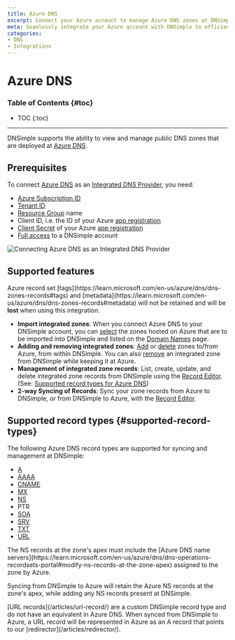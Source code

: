 ```yaml
---
title: Azure DNS
excerpt: Connect your Azure account to manage Azure DNS zones at DNSimple.
meta: Seamlessly integrate your Azure account with DNSimple to efficiently manage Azure DNS zones, enhancing your domain management experience with powerful tools.
categories:
- DNS
- Integrations
---
```


# Azure DNS

### Table of Contents {#toc}

* TOC
{:toc}

---

DNSimple supports the ability to view and manage public DNS zones that are deployed at [Azure DNS](https://azure.microsoft.com/en-us/products/dns).

## Prerequisites

To connect [Azure DNS](https://azure.microsoft.com/en-us/products/dns) as an [Integrated DNS Provider](/articles/integrated-dns-providers/), you need:

- [Azure Subscription ID](https://learn.microsoft.com/en-us/azure/azure-portal/get-subscription-tenant-id#find-your-azure-subscription)
- [Tenant ID](https://learn.microsoft.com/en-us/azure/azure-portal/get-subscription-tenant-id#find-your-microsoft-entra-tenant)
- [Resource Group](https://learn.microsoft.com/en-us/azure/azure-resource-manager/management/manage-resource-groups-portal#what-is-a-resource-group) name
- Client ID, i.e. the ID of your Azure [app registration](https://learn.microsoft.com/en-us/security/zero-trust/develop/app-registration)
- [Client Secret](https://learn.microsoft.com/en-us/entra/identity-platform/quickstart-register-app/#add-a-client-secret) of your Azure [app registration](https://learn.microsoft.com/en-us/security/zero-trust/develop/app-registration)
- [Full access](/articles/domain-access-control/#full-access) to a DNSimple account

![Connecting Azure DNS as an Integrated DNS Provider](/files/integrated-dns-provider-azure.png)

## Supported features

<warning>
Azure record set [tags](https://learn.microsoft.com/en-us/azure/dns/dns-zones-records#tags) and [metadata](https://learn.microsoft.com/en-us/azure/dns/dns-zones-records#metadata) will not be retained and will be <strong>lost</strong> when using this integration.
</warning>

- **Import integrated zones**: When you connect Azure DNS to your DNSimple account, you can [select](/articles/integrated-dns-providers/#managing-integrated-zone-selection) the zones hosted on Azure that are to be imported into DNSimple and listed on the [Domain Names](/articles/managing-integrated-zones/) page.
- **Adding and removing integrated zones**: [Add](/articles/integrated-dns-providers#adding-a-zone-to-an-integrated-dns-provider) or [delete](/articles/integrated-dns-providers/#deleting-a-zone-from-an-integrated-dns-provider) zones to/from Azure, from within DNSimple. You can also [remove](/articles/integrated-dns-providers/#removing-integrated-zones-from-DNSimple) an integrated zone from DNSimple while keeping it at Azure.
- **Management of integrated zone records**: List, create, update, and delete integrated zone records from DNSimple using the [Record Editor](/articles/record-editor-integrated-zones/). (See: [Supported record types for Azure DNS](/articles/integrated-dns-provider-azure-dns/#supported-record-types))
- **2-way Syncing of Records**: Sync your zone records from Azure to DNSimple, or from DNSimple to Azure, with the [Record Editor](/articles/record-editor-integrated-zones/#record-syncing).

## Supported record types {#supported-record-types}

The following Azure DNS record types are supported for syncing and management at DNSimple:

- [A](/articles/a-record)
- [AAAA](/articles/aaaa-record/)
- [CNAME](/articles/cname-record/)
- [MX](/articles/mx-record/)
- [NS](/articles/ns-record/)
- PTR
- [SOA](/articles/soa-record/)
- [SRV](/articles/srv-record/)
- [TXT](/articles/txt-record/)
- [URL](/articles/url-record/)

<note>
The NS records at the zone's apex must include the [Azure DNS name servers](https://learn.microsoft.com/en-us/azure/dns/dns-operations-recordsets-portal#modify-ns-records-at-the-zone-apex) assigned to the zone by Azure.

Syncing from DNSimple to Azure will retain the Azure NS records at the zone's apex, while adding any NS records present at DNSimple.
</note>

<note>
[URL records](/articles/url-record/) are a custom DNSimple record type and do not have an equivalent in Azure DNS. When synced from DNSimple to Azure, a URL record will be represented in Azure as an A record that points to our [redirector](/articles/redirector/).
</note>
